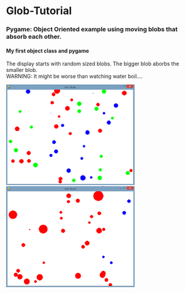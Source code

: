 # Glob-Tutorial
### Pygame: Object Oriented example using moving blobs that absorb each other.
#### My first object class and pygame


The display starts with random sized blobs. The bigger blob aborbs the smaller blob.  
WARNING: It might be worse than watching water boil....  
  
  

![GameTime = 0](https://github.com/mccluret/Glob-Tutorial/blob/master/Beg_time0.png)
![GameTime = end](https://github.com/mccluret/Glob-Tutorial/blob/master/End_timex.PNG)





